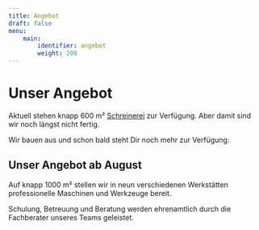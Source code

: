 ```yaml
---
title: Angebot
draft: false
menu:
    main:
        identifier: angebot
        weight: 200
---
```


# Unser Angebot

Aktuell stehen knapp 600 m² [Schreinerei](./schreinerei/) zur Verfügung. Aber damit sind wir noch längst nicht fertig.

Wir bauen aus und schon bald steht Dir noch mehr zur Verfügung:

## Unser Angebot ab August

Auf knapp 1000 m² stellen wir in neun verschiedenen Werkstätten professionelle Maschinen und Werkzeuge bereit.

Schulung, Betreuung und Beratung werden ehrenamtlich durch die Fachberater unseres Teams geleistet.
